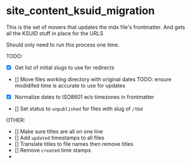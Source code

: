 # site_content_ksuid_migration

This is the set of movers that updates the mdx file's frontmatter. And gets
all the KSUID stuff in place for the URLS

Should only need to run this process one time.

TODO:

- [x] Get list of initial slugs to use for redirects
- [] Move files working directory with original dates TODO: ensure modidifed time is accurate to use for updates
- [x] Normalize dates to ISO8601 w/o timezones in frontmatter
- [] Set status to `unpublished` for files with slug of `/tbd`

OTHER:

- [] Make sure titles are all on one line
- [] Add `updated` timestamps to all files
- [] Translate titles to file names then remove titles
- [] Remove `created` time stamps
-
